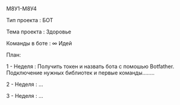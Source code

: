 М8У1-М8У4

Тип проекта : БОТ

Тема проекта : Здоровье

Команды в боте : ∞ Идей 


План: 


1 - Неделя : Получить токен и назвать бота с помошью Botfather. Подключение нужных библиотек и первые команды........ 

2 - Неделя : ...

3 - Неделя : ...
